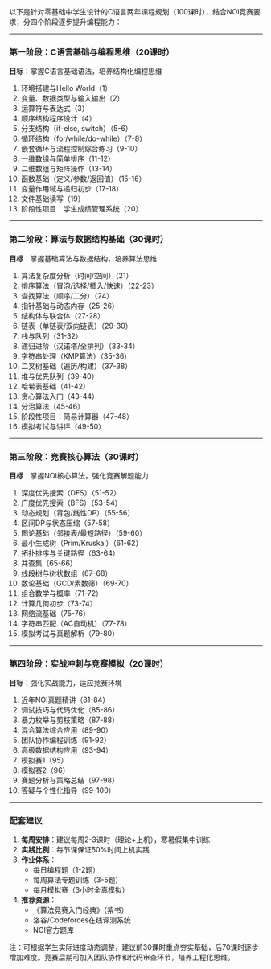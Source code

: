

以下是针对零基础中学生设计的C语言两年课程规划（100课时），结合NOI竞赛要求，分四个阶段逐步提升编程能力：

---
### **第一阶段：C语言基础与编程思维（20课时）**
**目标**：掌握C语言基础语法，培养结构化编程思维
1. 环境搭建与Hello World（1）
2. 变量、数据类型与输入输出（2）
3. 运算符与表达式（3）
4. 顺序结构程序设计（4）
5. 分支结构（if-else, switch）（5-6）
6. 循环结构（for/while/do-while）（7-8）
7. 嵌套循环与流程控制综合练习（9-10）
8. 一维数组与简单排序（11-12）
9. 二维数组与矩阵操作（13-14）
10. 函数基础（定义/参数/返回值）（15-16）
11. 变量作用域与递归初步（17-18）
12. 文件基础读写（19）
13. 阶段性项目：学生成绩管理系统（20）

---
### **第二阶段：算法与数据结构基础（30课时）**
**目标**：掌握基础算法与数据结构，培养算法思维
1. 算法复杂度分析（时间/空间）（21）
2. 排序算法（冒泡/选择/插入/快速）（22-23）
3. 查找算法（顺序/二分）（24）
4. 指针基础与动态内存（25-26）
5. 结构体与联合体（27-28）
6. 链表（单链表/双向链表）（29-30）
7. 栈与队列（31-32）
8. 递归进阶（汉诺塔/全排列）（33-34）
9. 字符串处理（KMP算法）（35-36）
10. 二叉树基础（遍历/构建）（37-38）
11. 堆与优先队列（39-40）
12. 哈希表基础（41-42）
13. 贪心算法入门（43-44）
14. 分治算法（45-46）
15. 阶段性项目：简易计算器（47-48）
16. 模拟考试与讲评（49-50）

---
### **第三阶段：竞赛核心算法（30课时）**
**目标**：掌握NOI核心算法，强化竞赛解题能力
1. 深度优先搜索（DFS）（51-52）
2. 广度优先搜索（BFS）（53-54）
3. 动态规划（背包/线性DP）（55-56）
4. 区间DP与状态压缩（57-58）
5. 图论基础（邻接表/最短路径）（59-60）
6. 最小生成树（Prim/Kruskal）（61-62）
7. 拓扑排序与关键路径（63-64）
8. 并查集（65-66）
9. 线段树与树状数组（67-68）
10. 数论基础（GCD/素数筛）（69-70）
11. 组合数学与概率（71-72）
12. 计算几何初步（73-74）
13. 网络流基础（75-76）
14. 字符串匹配（AC自动机）（77-78）
15. 模拟考试与真题解析（79-80）

---
### **第四阶段：实战冲刺与竞赛模拟（20课时）**
**目标**：强化实战能力，适应竞赛环境
1. 近年NOI真题精讲（81-84）
2. 调试技巧与代码优化（85-86）
3. 暴力枚举与剪枝策略（87-88）
4. 混合算法综合应用（89-90）
5. 团队协作编程训练（91-92）
6. 高级数据结构应用（93-94）
7. 模拟赛1（95）
8. 模拟赛2（96）
9. 赛题分析与策略总结（97-98）
10. 答疑与个性化指导（99-100）

---
### **配套建议**
1. **每周安排**：建议每周2-3课时（理论+上机），寒暑假集中训练
2. **实践比例**：每节课保证50%时间上机实践
3. **作业体系**：
   - 每日编程题（1-2题）
   - 每周算法专题训练（3-5题）
   - 每月模拟赛（3小时全真模拟）
4. **推荐资源**：
   - 《算法竞赛入门经典》（紫书）
   - 洛谷/Codeforces在线评测系统
   - NOI官方题库

注：可根据学生实际进度动态调整，建议前30课时重点夯实基础，后70课时逐步增加难度。竞赛后期可加入团队协作和代码审查环节，培养工程化思维。